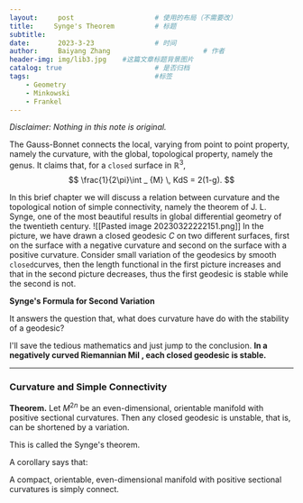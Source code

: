 ```yaml
---
layout:     post   				    # 使用的布局（不需要改）
title:     Synge's Theorem			# 标题 
subtitle:   
date:       2023-3-23 				# 时间
author:     Baiyang Zhang 						# 作者
header-img: img/lib3.jpg 	#这篇文章标题背景图片
catalog: true 						# 是否归档
tags:								#标签
    - Geometry
    - Minkowski
    - Frankel
---
```


*Disclaimer: Nothing in this note is original.*

The Gauss-Bonnet connects the local, varying from point to point property, namely the curvature, with the global, topological property, namely the genus. It claims that, for a `closed` surface in $\mathbb{R}^{3}$,
$$
\frac{1}{2\pi}\int _ {M} \, KdS = 2(1-g).
$$

In this brief chapter we will discuss a relation between curvature and the topological notion of simple connectivity, namely the theorem of J. L. Synge, one of the most beautiful results in global differential geometry of the twentieth century. 
![[Pasted image 20230322222151.png]]
In the picture, we have drawn a closed geodesic $C$ on two different surfaces, first on the surface with a negative curvature and second on the surface with a positive curvature. Consider small variation of the geodesics by smooth `closed`curves, then the length functional in the first picture increases and that in the second picture decreases, thus the first geodesic is stable while the second is not. 

**Synge's Formula for Second Variation**

It answers the question that, what does curvature have do with the stability of a geodesic?

I'll save the tedious mathematics and just jump to the conclusion. **In a negatively curved Riemannian Mil , each closed geodesic is stable.**

- - -

### Curvature and Simple Connectivity

**Theorem.** Let $M^{2n}$ be an even-dimensional, orientable manifold with positive sectional curvatures. Then any closed geodesic is unstable, that is, can be shortened by a variation.

This is called the Synge's theorem. 

A corollary says that:

A compact, orientable, even-dimensional manifold with positive sectional curvatures is simply connect.

